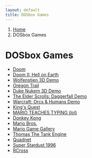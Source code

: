 ```yaml
---
layout: default
title: DOSbox Games
---
```

<nav aria-label="breadcrumb">
    <ol class="breadcrumb">
        <li class="breadcrumb-item"><a href="/">Home</a></li>
        <li class="breadcrumb-item active">DOSbox Games</li>
    </ol>
</nav>

<h1 class="text-center">DOSbox Games</h1>
<ul>
    <li><a href="dosbox/?soft=DOOM">Doom</a></li>
    <li><a href="dosbox/?soft=DOOM2">Doom II: Hell on Earth</a></li>
    <li><a href="dosbox/?soft=WOLF3D">Wolfenstien 3D Demo</a></li>
    <li><a href="dosbox/?soft=OREGON">Oregon Trail</a></li>
    <li><a href="dosbox/?soft=DUKE3D">Duke Nukem 3D Demo</a></li>
    <li><a href="dosbox/?soft=DAGLITE">The Elder Scrolls: Daggerfall Demo</a></li>
    <li><a href="dosbox/?soft=WAR1">Warcraft: Orcs &amp; Humans Demo</a></li>
    <li><a href="dosbox/?soft=KQ1">King's Quest</a></li>
    <li><a href="dosbox/?soft=MTT">MARIO TEACHES TYPING (lol)</a></li>
    <li><a href="dosbox/?soft=DK">Donkey Kong</a></li>
    <li><a href="dosbox/?soft=MB">Mario Bros.</a></li>
    <li><a href="dosbox/?soft=MGG">Mario Game Gallery</a></li>
    <li><a href="dosbox/?soft=TTE">Thomas The Tank Engine</a></li>
    <li><a href="dosbox/?soft=QUADNET">Quadnet</a></li>
    <li><a href="dosbox/?soft=SSD96">Super Stardust 1996</a></li>
    <li><a href="dosbox/?soft=RCROSS">RCross</a></li>
</ul>
